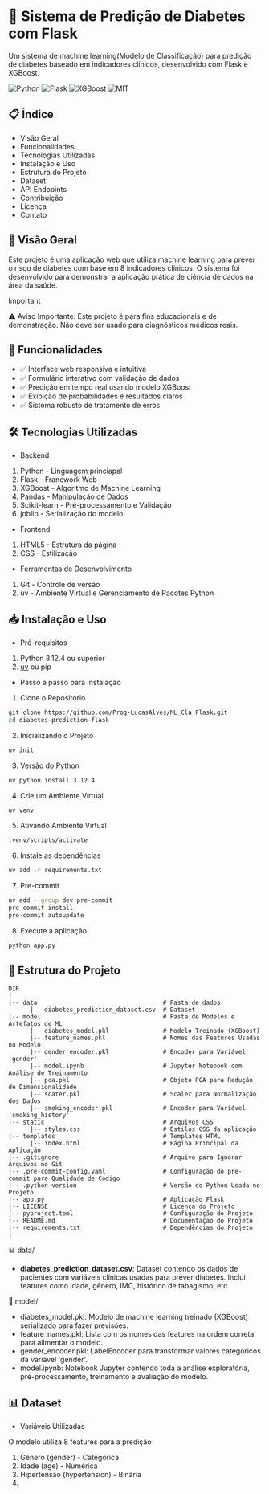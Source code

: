 # 🏥 Sistema de Predição de Diabetes com Flask

Um sistema de machine learning(Modelo de Classificação) para predição de diabetes baseado em indicadores clínicos, desenvolvido com Flask e XGBoost.

![Python](https://img.shields.io/badge/Python-3.12.4-blue)
![Flask](https://img.shields.io/badge/Flask->=3.1.2-green)
![XGBoost](https://img.shields.io/badge/XGBoost->=3.0.5-orange)
![MIT](https://img.shields.io/badge/License-MIT-yellow)

## 📋 Índice

* Visão Geral
* Funcionalidades
* Tecnologias Utilizadas
* Instalação e Uso
* Estrutura do Projeto
* Dataset
* API Endpoints
* Contribuição
* Licença
* Contato

## 🌟 Visão Geral

Este projeto é uma aplicação web que utiliza machine learning para prever o risco de diabetes com base em 8 indicadores clínicos. O sistema foi desenvolvido para demonstrar a aplicação prática de ciência de dados na área da saúde.

> [!IMPORTANT]
> ⚠️ Aviso Importante: Este projeto é para fins educacionais e de demonstração. Não deve ser usado para diagnósticos médicos reais.

## 🚀 Funcionalidades

* ✅ Interface web responsiva e intuitiva
* ✅ Formulário interativo com validação de dados
* ✅ Predição em tempo real usando modelo XGBoost
* ✅ Exibição de probabilidades e resultados claros
* ✅ Sistema robusto de tratamento de erros

## 🛠 Tecnologias Utilizadas

* Backend

1. Python - Linguagem princiapal
2. Flask - Franework Web
3. XGBoost - Algoritmo de Machine Learning
4. Pandas - Manipulação de Dados
5. Scikit-learn - Pré-processamento e Validação
6. joblib - Serialização do modelo

* Frontend

1. HTML5 - Estrutura da página
2. CSS - Estilização

* Ferramentas de Desenvolvimento

1. Git - Controle de versão
2. uv - Ambiente Virtual e Gerenciamento de Pacotes Python

## 📥 Instalação e Uso

- Pré-requisitos

1. Python 3.12.4 ou superior
2. [uv](https://docs.astral.sh/uv/guides/install-python/) ou pip

- Passo a passo para instalação

1. Clone o Repositório

```bash
git clone https://github.com/Prog-LucasAlves/ML_Cla_Flask.git
cd diabetes-prediction-flask
```

2. Inicializando o Projeto

```bash
uv init
```

3. Versão do Python

```bash
uv python install 3.12.4
```

4. Crie um Ambiente Virtual

```bash
uv venv
```

5. Ativando Ambiente Virtual

```bash
.venv/scripts/activate
```

6. Instale as dependências

```bash
uv add -r requirements.txt
```

7. Pre-commit

```bash
uv add --group dev pre-commit
pre-commit install
pre-commit autoupdate
```

8. Execute a aplicação

```bash
python app.py
```

## 📁 Estrutura do Projeto

```
DIR
|
|-- data                                   # Pasta de dados
      |-- diabetes_prediction_dataset.csv  # Dataset
|-- model                                  # Pasta de Modelos e Artefatos de ML
      |-- diabetes_model.pkl               # Modelo Treinado (XGBoost)
      |-- feature_names.pkl                # Nomes das Features Usadas no Modelo
      |-- gender_encoder.pkl               # Encoder para Variável 'gender'
      |-- model.ipynb                      # Jupyter Notebook com Análise de Treinamento
      |-- pca.pkl                          # Objeto PCA para Redução de Dimensionalidade
      |-- scater.pkl                       # Scaler para Normalização dos Dados
      |-- smoking_encoder.pkl              # Encoder para Variável 'smoking_history'
|-- static                                 # Arquivos CSS
      |-- styles.css                       # Estilos CSS da aplicação
|-- templates                              # Templates HTML
      |-- index.html                       # Página Principal da Aplicação
|-- .gitignore                             # Arquivo para Ignorar Arquivos no Git
|-- .pre-commit-config.yaml                # Configuração do pre-commit para Qualidade de Código
|-- .python-version                        # Versão do Python Usada no Projeto
|-- app.py                                 # Aplicação Flask
|-- LICENSE                                # Licença do Projeto
|-- pyproject.toml                         # Configuração do Projeto
|-- README.md                              # Documentação do Projeto
|-- requirements.txt                       # Dependências do Projeto
|
```

📊 data/

- **diabetes_prediction_dataset.csv**: Dataset contendo os dados de pacientes com variáveis clínicas usadas para prever diabetes. Inclui features como idade, gênero, IMC, histórico de tabagismo, etc.

🤖 model/

- diabetes_model.pkl: Modelo de machine learning treinado (XGBoost) serializado para fazer previsões.
- feature_names.pkl: Lista com os nomes das features na ordem correta para alimentar o modelo.
- gender_encoder.pkl: LabelEncoder para transformar valores categóricos da variável 'gender'.
- model.ipynb: Notebook Jupyter contendo toda a análise exploratória, pré-processamento, treinamento e avaliação do modelo.

## 📊 Dataset

- Variáveis Utilizadas

O modelo utiliza 8 features para a predição

1. Gênero (gender) - Categórica
2. Idade (age) - Numérica
3. Hipertensão (hypertension) - Binária
4.

